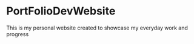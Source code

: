# PortFolioDevWebsite
This is my personal website created to showcase my everyday work and progress
